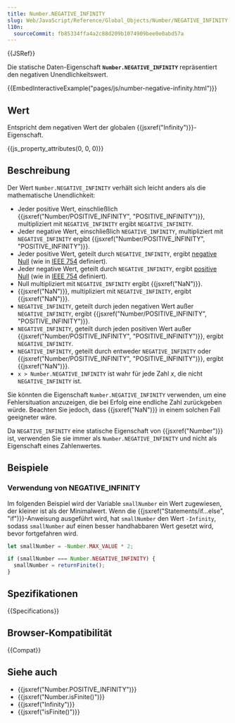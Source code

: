 ```yaml
---
title: Number.NEGATIVE_INFINITY
slug: Web/JavaScript/Reference/Global_Objects/Number/NEGATIVE_INFINITY
l10n:
  sourceCommit: fb85334ffa4a2c88d209b1074909bee0e0abd57a
---
```


{{JSRef}}

Die statische Daten-Eigenschaft **`Number.NEGATIVE_INFINITY`** repräsentiert den negativen Unendlichkeitswert.

{{EmbedInteractiveExample("pages/js/number-negative-infinity.html")}}

## Wert

Entspricht dem negativen Wert der globalen {{jsxref("Infinity")}}-Eigenschaft.

{{js_property_attributes(0, 0, 0)}}

## Beschreibung

Der Wert `Number.NEGATIVE_INFINITY` verhält sich leicht anders als die mathematische Unendlichkeit:

- Jeder positive Wert, einschließlich {{jsxref("Number/POSITIVE_INFINITY", "POSITIVE_INFINITY")}}, multipliziert mit `NEGATIVE_INFINITY` ergibt `NEGATIVE_INFINITY`.
- Jeder negative Wert, einschließlich `NEGATIVE_INFINITY`, multipliziert mit `NEGATIVE_INFINITY` ergibt {{jsxref("Number/POSITIVE_INFINITY", "POSITIVE_INFINITY")}}.
- Jeder positive Wert, geteilt durch `NEGATIVE_INFINITY`, ergibt [negative Null](https://en.wikipedia.org/wiki/Signed_zero) (wie in [IEEE 754](https://en.wikipedia.org/wiki/IEEE_754) definiert).
- Jeder negative Wert, geteilt durch `NEGATIVE_INFINITY`, ergibt [positive Null](https://en.wikipedia.org/wiki/Signed_zero) (wie in [IEEE 754](https://en.wikipedia.org/wiki/IEEE_754) definiert).
- Null multipliziert mit `NEGATIVE_INFINITY` ergibt {{jsxref("NaN")}}.
- {{jsxref("NaN")}}, multipliziert mit `NEGATIVE_INFINITY`, ergibt {{jsxref("NaN")}}.
- `NEGATIVE_INFINITY`, geteilt durch jeden negativen Wert außer `NEGATIVE_INFINITY`, ergibt {{jsxref("Number/POSITIVE_INFINITY", "POSITIVE_INFINITY")}}.
- `NEGATIVE_INFINITY`, geteilt durch jeden positiven Wert außer {{jsxref("Number/POSITIVE_INFINITY", "POSITIVE_INFINITY")}}, ergibt `NEGATIVE_INFINITY`.
- `NEGATIVE_INFINITY`, geteilt durch entweder `NEGATIVE_INFINITY` oder {{jsxref("Number/POSITIVE_INFINITY", "POSITIVE_INFINITY")}}, ergibt {{jsxref("NaN")}}.
- `x > Number.NEGATIVE_INFINITY` ist wahr für jede Zahl _x_, die nicht `NEGATIVE_INFINITY` ist.

Sie könnten die Eigenschaft `Number.NEGATIVE_INFINITY` verwenden, um eine Fehlersituation anzuzeigen, die bei Erfolg eine endliche Zahl zurückgeben würde. Beachten Sie jedoch, dass {{jsxref("NaN")}} in einem solchen Fall geeigneter wäre.

Da `NEGATIVE_INFINITY` eine statische Eigenschaft von {{jsxref("Number")}} ist, verwenden Sie sie immer als `Number.NEGATIVE_INFINITY` und nicht als Eigenschaft eines Zahlenwertes.

## Beispiele

### Verwendung von NEGATIVE_INFINITY

Im folgenden Beispiel wird der Variable `smallNumber` ein Wert zugewiesen, der kleiner ist als der Minimalwert. Wenn die {{jsxref("Statements/if...else", "if")}}-Anweisung ausgeführt wird, hat `smallNumber` den Wert `-Infinity`, sodass `smallNumber` auf einen besser handhabbaren Wert gesetzt wird, bevor fortgefahren wird.

```js
let smallNumber = -Number.MAX_VALUE * 2;

if (smallNumber === Number.NEGATIVE_INFINITY) {
  smallNumber = returnFinite();
}
```

## Spezifikationen

{{Specifications}}

## Browser-Kompatibilität

{{Compat}}

## Siehe auch

- {{jsxref("Number.POSITIVE_INFINITY")}}
- {{jsxref("Number.isFinite()")}}
- {{jsxref("Infinity")}}
- {{jsxref("isFinite()")}}
